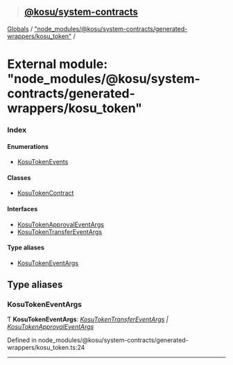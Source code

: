 > ## [@kosu/system-contracts](../README.md)

[Globals](../globals.md) / ["node_modules/@kosu/system-contracts/generated-wrappers/kosu_token"](_node_modules__kosu_system_contracts_generated_wrappers_kosu_token_.md) /

# External module: "node_modules/@kosu/system-contracts/generated-wrappers/kosu_token"

### Index

#### Enumerations

* [KosuTokenEvents](../enums/_node_modules__kosu_system_contracts_generated_wrappers_kosu_token_.kosutokenevents.md)

#### Classes

* [KosuTokenContract](../classes/_node_modules__kosu_system_contracts_generated_wrappers_kosu_token_.kosutokencontract.md)

#### Interfaces

* [KosuTokenApprovalEventArgs](../interfaces/_node_modules__kosu_system_contracts_generated_wrappers_kosu_token_.kosutokenapprovaleventargs.md)
* [KosuTokenTransferEventArgs](../interfaces/_node_modules__kosu_system_contracts_generated_wrappers_kosu_token_.kosutokentransfereventargs.md)

#### Type aliases

* [KosuTokenEventArgs](_node_modules__kosu_system_contracts_generated_wrappers_kosu_token_.md#kosutokeneventargs)

## Type aliases

###  KosuTokenEventArgs

Ƭ **KosuTokenEventArgs**: *[KosuTokenTransferEventArgs](../interfaces/_node_modules__kosu_system_contracts_generated_wrappers_kosu_token_.kosutokentransfereventargs.md) | [KosuTokenApprovalEventArgs](../interfaces/_node_modules__kosu_system_contracts_generated_wrappers_kosu_token_.kosutokenapprovaleventargs.md)*

Defined in node_modules/@kosu/system-contracts/generated-wrappers/kosu_token.ts:24

___